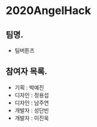 # 2020AngelHack

## 팀명.
- 팀버튼즈

## 참여자 목록.

- 기획 : 박예진
- 디자인 : 정용섭
- 디자인 : 남주연
- 개발자 : 성단빈
- 개발자 : 이진욱
